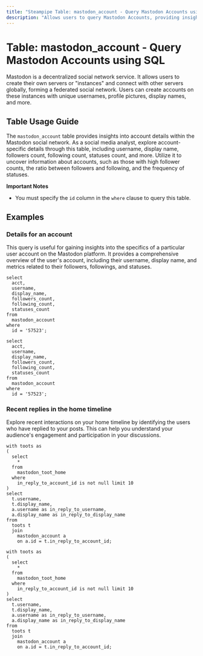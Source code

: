 ```yaml
---
title: "Steampipe Table: mastodon_account - Query Mastodon Accounts using SQL"
description: "Allows users to query Mastodon Accounts, providing insights into account details such as username, display name, followers count, following count, statuses count, and more."
---
```


# Table: mastodon_account - Query Mastodon Accounts using SQL

Mastodon is a decentralized social network service. It allows users to create their own servers or "instances" and connect with other servers globally, forming a federated social network. Users can create accounts on these instances with unique usernames, profile pictures, display names, and more.

## Table Usage Guide

The `mastodon_account` table provides insights into account details within the Mastodon social network. As a social media analyst, explore account-specific details through this table, including username, display name, followers count, following count, statuses count, and more. Utilize it to uncover information about accounts, such as those with high follower counts, the ratio between followers and following, and the frequency of statuses.

**Important Notes**
- You must specify the `id` column in the `where` clause to query this table.

## Examples

### Details for an account
This query is useful for gaining insights into the specifics of a particular user account on the Mastodon platform. It provides a comprehensive overview of the user's account, including their username, display name, and metrics related to their followers, followings, and statuses.

```sql+postgres
select
  acct,
  username,
  display_name,
  followers_count,
  following_count,
  statuses_count
from
  mastodon_account
where
  id = '57523';
```

```sql+sqlite
select
  acct,
  username,
  display_name,
  followers_count,
  following_count,
  statuses_count
from
  mastodon_account
where
  id = '57523';
```

### Recent replies in the home timeline
Explore recent interactions on your home timeline by identifying the users who have replied to your posts. This can help you understand your audience's engagement and participation in your discussions.

```sql+postgres
with toots as 
(
  select
    * 
  from
    mastodon_toot_home 
  where
    in_reply_to_account_id is not null limit 10 
)
select
  t.username,
  t.display_name,
  a.username as in_reply_to_username,
  a.display_name as in_reply_to_display_name 
from
  toots t 
  join
    mastodon_account a 
    on a.id = t.in_reply_to_account_id;
```

```sql+sqlite
with toots as 
(
  select
    * 
  from
    mastodon_toot_home 
  where
    in_reply_to_account_id is not null limit 10 
)
select
  t.username,
  t.display_name,
  a.username as in_reply_to_username,
  a.display_name as in_reply_to_display_name 
from
  toots t 
  join
    mastodon_account a 
    on a.id = t.in_reply_to_account_id;
```